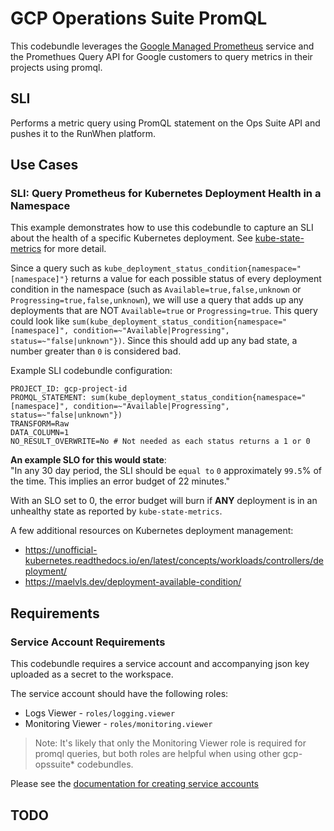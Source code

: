 # GCP Operations Suite PromQL
This codebundle leverages the [Google Managed Prometheus](https://cloud.google.com/stackdriver/docs/managed-prometheus) service and the Promethues Query API for Google customers to query metrics in their projects using promql.   
 
## SLI
Performs a metric query using PromQL statement on the Ops Suite API and pushes it to the RunWhen platform.  

## Use Cases
### SLI: Query Prometheus for Kubernetes Deployment Health in a Namespace
This example demonstrates how to use this codebundle to capture an SLI about the health of a specific Kubernetes deployment. See [kube-state-metrics](https://github.com/kubernetes/kube-state-metrics/blob/main/docs/deployment-metrics.md) for more detail. 

Since a query such as `kube_deployment_status_condition{namespace="[namespace]"}` returns a value for each possible status of every deployment condition in the namespace (such as `Available=true,false,unknown` or `Progressing=true,false,unknown`), we will use a query that adds up any deployments that are NOT `Available=true` or `Progressing=true`. This query could look like `sum(kube_deployment_status_condition{namespace="[namespace]", condition=~"Available|Progressing", status=~"false|unknown"})`. Since this should add up any bad state, a number greater than `0` is considered bad. 

Example SLI codebundle configuration:

```
PROJECT_ID: gcp-project-id
PROMQL_STATEMENT: sum(kube_deployment_status_condition{namespace="[namespace]", condition=~"Available|Progressing", status=~"false|unknown"})
TRANSFORM=Raw
DATA_COLUMN=1
NO_RESULT_OVERWRITE=No # Not needed as each status returns a 1 or 0 
```

**An example SLO for this would state**:   
"In any 30 day period, the SLI should be `equal to` `0` approximately `99.5`% of the time. This implies an error budget of 22 minutes." 

With an SLO set to 0, the error budget will burn if **ANY** deployment is in an unhealthy state as reported by `kube-state-metrics`. 

A few additional resources on Kubernetes deployment management: 
- https://unofficial-kubernetes.readthedocs.io/en/latest/concepts/workloads/controllers/deployment/
- https://maelvls.dev/deployment-available-condition/

## Requirements  
### Service Account Requirements  
This codebundle requires a service account and accompanying json key uploaded as a secret to the workspace.

The service account should have the following roles: 
- Logs Viewer - `roles/logging.viewer`
- Monitoring Viewer - `roles/monitoring.viewer`

> Note: It's likely that only the Monitoring Viewer role is required for promql queries, but both roles are helpful when using other gcp-opssuite* codebundles. 

Please see the [documentation for creating service accounts](https://cloud.google.com/iam/docs/creating-managing-service-accounts)


## TODO